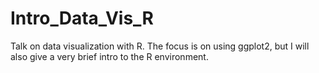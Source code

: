 # Intro_Data_Vis_R

Talk on data visualization with R. The focus is on using ggplot2, but I will also give a very brief intro to the R environment.
